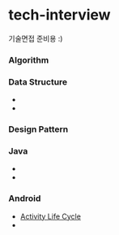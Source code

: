 # tech-interview
기술면접 준비용 :)

### Algorithm

### Data Structure
- 
- 
 
### Design Pattern

### Java
- 
- 

### Android
- [Activity Life Cycle](https://github.com/babjo/tech-interview/blob/master/android/ActivityLifeCycle.md)
- 